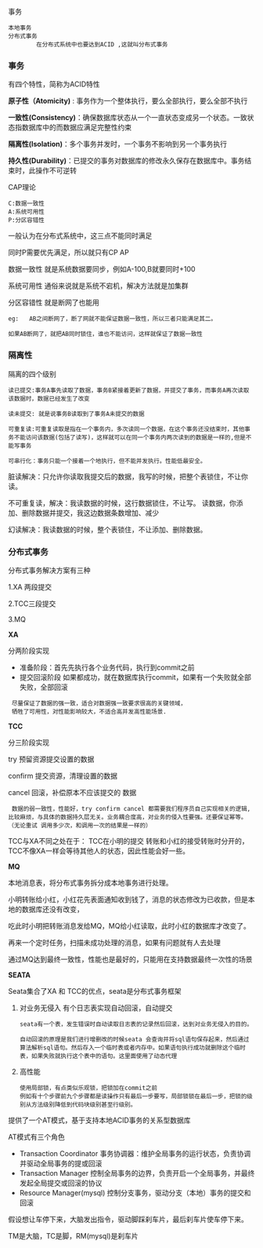 事务

```
本地事务 
分布式事务
		在分布式系统中也要达到ACID ,这就叫分布式事务
```

### 事务

有四个特性，简称为ACID特性

**原子性（Atomicity)** : 事务作为一个整体执行，要么全部执行，要么全部不执行

**一致性(Consistency)**：确保数据库状态从一个一直状态变成另一个状态。一致状态指数据库中的而数据应满足完整性约束

**隔离性(Isolation)**：多个事务并发时，一个事务不影响到另一个事务执行

**持久性(Durability)**：已提交的事务对数据库的修改永久保存在数据库中。事务结束时，此操作不可逆转



CAP理论

```:
C:数据一致性
A:系统可用性
P:分区容错性
```

一般认为在分布式系统中，这三点不能同时满足

同时P需要优先满足，所以就只有CP AP

数据一致性   就是系统数据要同步，例如A-100,B就要同时+100

系统可用性   通俗来说就是系统不宕机，解决方法就是加集群

分区容错性   就是断网了也能用

```
eg:   AB之间断网了，断了网就不能保证数据一致性，所以三者只能满足其二。

如果AB断网了，就把AB同时锁住，谁也不能访问，这样就保证了数据一致性
```



### 隔离性

隔离的四个级别

```
读已提交:事务A事先读取了数据，事务B紧接着更新了数据，并提交了事务，而事务A再次读取该数据时，数据已经发生了改变

读未提交: 就是说事务B读取到了事务A未提交的数据

可重复读:可重复读取是指在一个事务内，多次读同一个数据，在这个事务还没结束时，其他事务不能访问该数据(包括了读写)，这样就可以在同一个事务内两次读到的数据是一样的,但是不能写事务

可串行化：事务只能一个接着一个地执行，但不能并发执行。性能低最安全。
```

脏读解决：只允许你读取我提交后的数据，我写的时候，把整个表锁住，不让你读。

不可重复读，解决：我读数据的时候，这行数据锁住，不让写。
读数据，你添加、删除数据并提交，我这边数据条数增加、减少

幻读解决：我读数据的时候，整个表锁住，不让添加、删除数据。





### 分布式事务

分布式事务解决方案有三种

1.XA 两段提交

2.TCC三段提交

3.MQ



**XA**

分两阶段实现

+ 准备阶段：首先先执行各个业务代码，执行到commit之前
+ 提交回滚阶段 如果都成功，就在数据库执行commit，如果有一个失败就全部失败，全部回滚

```
 尽量保证了数据的强一致，适合对数据强一致要求很高的关键领域，
 牺牲了可用性，对性能影响较大，不适合高并发高性能场景.
```



**TCC**

分三阶段实现 

try           预留资源提交设置的数据

confirm   提交资源，清理设置的数据

cancel	回滚，补偿原本不应该提交的 数据

```
 数据的弱一致性，性能好，try confirm cancel 都需要我们程序员自己实现相关的逻辑,比较麻烦，与具体的数据持久层无关。业务耦合度高，对业务的侵入性要强。还要保证幂等。（无论重试 调用多少次，和调用一次的结果是一样的）
```

TCC与XA不同之处在于： TCC在小明的提交 转账和小红的接受转账时分开的，TCC不像XA一样会等待其他人的状态，因此性能会好一些。





**MQ**

本地消息表，将分布式事务拆分成本地事务进行处理。

小明转账给小红，小红花先表面通知收到钱了，消息的状态修改为已收款，但是本地的数据库还没有改变，

吃此时小明把转账消息发给MQ，MQ给小红读取，此时小红的数据库才改变了。



再来一个定时任务，扫描未成功处理的消息，如果有问题就有人去处理



通过MQ达到最终一致性，性能也是最好的，只能用在支持数据最终一次性的场景



**SEATA**

Seata集合了XA 和 TCC的优点，seata是分布式事务框架

1. 对业务无侵入  有个日志表实现自动回滚，自动提交

   ```
   seata有一个表，发生错误时自动读取日志表的记录然后回滚，达到对业务无侵入的目的。
   
   自动回滚的原理是我们进行增删改的时候seata 会查询并将sql语句保存起来，然后通过算法解析sql语句。然后存入一个临时表或者内存中。如果语句执行成功就删除这个临时表，如果失败就执行这个表中的语句。这里面使用了动态代理
   ```

   

2. 高性能  

   ```
   使用局部锁，有点类似乐观锁，把锁加在commit之前
   例如有十个步骤前九个步骤都是读操作只有最后一步要写，局部锁锁在最后一步，把锁的级别从方法级别降低到代码块级别甚至行级别。
   ```



提供了一个AT模式，基于支持本地ACID事务的关系型数据库

AT模式有三个角色

+ Transaction Coordinator 事务协调器：维护全局事务的运行状态，负责协调并驱动全局事务的提或回滚
+ Transaction Manager 控制全局事务的边界，负责开启一个全局事务，并最终发起全局提交或回滚的协议
+ Resource Manager(mysql) 控制分支事务，驱动分支（本地）事务的提交和回滚

假设想让车停下来，大脑发出指令，驱动脚踩刹车片，最后刹车片使车停下来。

TM是大脑，TC是脚，RM(mysql)是刹车片